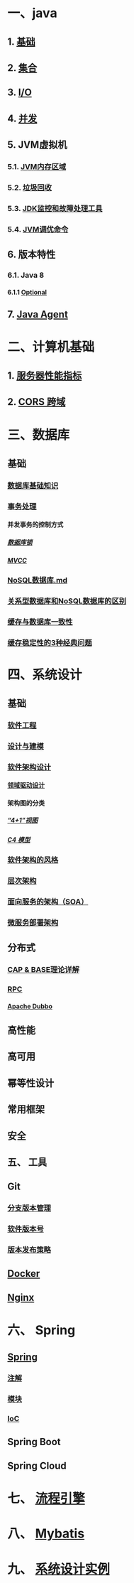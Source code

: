 # 一、java
## 1. [基础](01.java%2Fbase%2FREADME.md)
## 2. [集合](01.java%2Fcollection%2FREADME.md)
## 3. [I/O](01.java%2Fio%2FREADME.md)
## 4. [并发](01.java%2Fconcurrency%2FREADME.md)
## 5. JVM虚拟机
### 5.1. [JVM内存区域](01.java%2Fjvm%2Fjvm-memory-areas%2FREADME.md)
### 5.2. [垃圾回收](01.java%2Fjvm%2Fgarbage-collection%2FREADME.md)
### 5.3. [JDK监控和故障处理工具](01.java%2Fjvm%2Fmonitoring-and-troubleshooting-tools%2FREADME.md)
### 5.4. [JVM调优命令](01.java%2Fjvm%2Fjvm-tuning-command%2FREADME.md)
## 6. 版本特性
### 6.1. Java 8
#### 6.1.1 [Optional](01.java%2Fversion%2Fjava-8%2Foptional%2FREADME.md)
## 7. [Java Agent](01.java%2Fjava-agent%2FREADME.md)

# 二、计算机基础
## 1. [服务器性能指标](02.computer-basics%2Fserver-performance-metrics%2FREADME.md)
## 2. [CORS 跨域](02.computer-basics%2Fcors%2FREADME.md)

# 三、数据库
## 基础
### [数据库基础知识](03.database%2Fbase%2Fbasic-of-databases%2FREADME.md)
### [事务处理](03.database%2Fbase%2Ftransaction-processing%2FREADME.md)
#### 并发事务的控制方式
##### [数据库锁](03.database%2Fbase%2Ftransaction-processing%2Flock%2FREADME.md)
##### [MVCC](03.database%2Fbase%2Ftransaction-processing%2Fmvcc%2FREADME.md)
### [NoSQL数据库.md](03.database%2Fbase%2Fnosql%2FREADME.md)
### [关系型数据库和NoSQL数据库的区别](03.database%2Fbase%2Fdatabase-vs-nosql%2FREADME.md)
### [缓存与数据库一致性](03.database%2Fbase%2Fconsistency-between-cache-and-database%2FREADME.md)
### [缓存稳定性的3种经典问题](03.database%2Fbase%2Fcache-stability%2FREADME.md)

# 四、系统设计
## 基础
### [软件工程](04.system-design%2F01.base%2Fsoftware-engineering%2FREADME.md)
### [设计与建模](04.system-design%2F01.base%2Fdesign-and-modeling%2FREADME.md)
### [软件架构设计](04.system-design%2F01.base%2Fsoftware-architecture-design%2FREADME.md)
#### [领域驱动设计](04.system-design%2F01.base%2Fsoftware-architecture-design%2Fddd%2FREADME.md)
#### 架构图的分类
##### [“4+1”视图](04.system-design%2F01.base%2Fsoftware-architecture-design%2Farchitecture-diagram%2F4%2B1%2FREADME.md)
##### [C4 模型](04.system-design%2F01.base%2Fsoftware-architecture-design%2Farchitecture-diagram%2Fc4-model%2FREADME.md)
### [软件架构的风格](04.system-design%2F01.base%2Fsoftware-architecture-design%2Fstyles-of-software-architecture%2FREADME.md)
### [层次架构](04.system-design%2F01.base%2Fhierarchical-architecture%2FREADME.md)
### [面向服务的架构（SOA）](04.system-design%2F01.base%2Fsoa%2FREADME.md)
### [微服务部署架构](04.system-design%2F01.base%2Fmicroservice-deployment-architecture%2FREADME.md)
## 分布式
### [CAP & BASE理论详解](04.system-design%2F03.distributed%2F01.theory-algorithm-protocol%2FREADME.md)
### [RPC](04.system-design%2F03.distributed%2F02.rpc%2FREADME.md)
#### [Apache Dubbo](04.system-design%2F03.distributed%2F02.rpc%2F01.apache-dubbo%2FREADME.md)
## 高性能
## 高可用
## 幂等性设计
## 常用框架
## 安全

## 五、 工具
## Git
### [分支版本管理](git%2Fversion-controller%2FREADME.md)
### [软件版本号](git%2Fsoftware-version-number%2FREADME.md)
### [版本发布策略](git%2Frelease-strategy%2FREADME.md)
## [Docker](docker%2FREADME.md)
## [Nginx](nginx%2FREADME.md)

# 六、 Spring
## [Spring](06.spring%2F01.spring%2FREADME.md)
### [注解](06.spring%2F01.spring%2F01.annotation%2FREADME.md)
### [模块](06.spring%2F01.spring%2F02.module%2FREADME.md)
### [IoC](06.spring%2F01.spring%2F03.ioc%2FREADME.md)
## Spring Boot
## Spring Cloud

# 七、 [流程引擎](07.process-engine%2FREADME.md)
# 八、 [Mybatis](08.mybatis%2FREADME.md)
# 九、 [系统设计实例](09.system-design-cases%2FREADME.md)